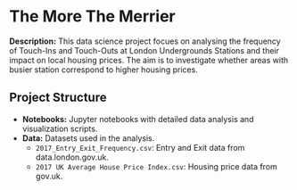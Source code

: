 # The More The Merrier
**Description:** This data science project focues on analysing the frequency of Touch-Ins and Touch-Outs at London Undergrounds Stations and their impact on local housing prices.
The aim is to investigate whether areas with busier station correspond to higher housing prices.

## Project Structure

- **Notebooks:** Jupyter notebooks with detailed data analysis and visualization scripts.
- **Data:** Datasets used in the analysis.
  - `2017_Entry_Exit_Frequency.csv`: Entry and Exit data from data.london.gov.uk.
  - `2017 UK Average House Price Index.csv`: Housing price data from gov.uk.

